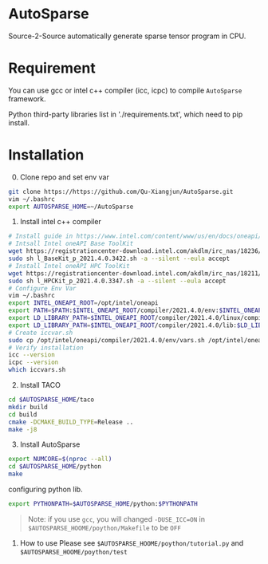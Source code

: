 # AutoSparse
Source-2-Source automatically generate sparse tensor program in CPU.

# Requirement
You can use gcc or intel c++ compiler (icc, icpc) to compile `AutoSparse` framework.

Python third-party libraries list in './requirements.txt', which need to pip install.

# Installation
0. Clone repo and set env var
```bash
git clone https://https://github.com/Qu-Xiangjun/AutoSparse.git
vim ~/.bashrc
export AUTOSPARSE_HOME=~/AutoSparse
```

1. Install intel c++ compiler
```bash
# Install guide in https://www.intel.com/content/www/us/en/docs/oneapi/installation-guide-linux/2023-0/install-with-command-line.html
# Intsall Intel oneAPI Base ToolKit
wget https://registrationcenter-download.intel.com/akdlm/irc_nas/18236/l_BaseKit_p_2021.4.0.3422.sh
sudo sh l_BaseKit_p_2021.4.0.3422.sh -a --silent --eula accept
# Install Intel oneAPI HPC ToolKit
wget https://registrationcenter-download.intel.com/akdlm/irc_nas/18211/l_HPCKit_p_2021.4.0.3347.sh
sudo sh l_HPCKit_p_2021.4.0.3347.sh -a --silent --eula accept
# Configure Env Var
vim ~/.bashrc
export INTEL_ONEAPI_ROOT=/opt/intel/oneapi
export PATH=$PATH:$INTEL_ONEAPI_ROOT/compiler/2021.4.0/env:$INTEL_ONEAPI_ROOT/compiler/2021.4.0/linux/bin/intel64
export LD_LIBRARY_PATH=$INTEL_ONEAPI_ROOT/compiler/2021.4.0/linux/compiler/lib/intel64_lin:$LD_LIBRARY_PATH
export LD_LIBRARY_PATH=$INTEL_ONEAPI_ROOT/compiler/2021.4.0/lib:$LD_LIBRARY_PATH
# Create iccvar.sh
sudo cp /opt/intel/oneapi/compiler/2021.4.0/env/vars.sh /opt/intel/oneapi/compiler/2021.4.0/env/iccvars.sh
# Verify installation
icc --version
icpc --version
which iccvars.sh
```

2. Install TACO
```bash
cd $AUTOSPARSE_HOME/taco
mkdir build
cd build
cmake -DCMAKE_BUILD_TYPE=Release ..
make -j8
```

3. Install AutoSparse
```bash
export NUMCORE=$(nproc --all)
cd $AUTOSPARSE_HOME/python
make
```
configuring python lib.
```bash
export PYTHONPATH=$AUTOSPARSE_HOME/python:$PYTHONPATH
```

> Note: if you use `gcc`, you will changed `-DUSE_ICC=ON` in `$AUTOSPARSE_HOOME/poython/Makefile` to be `OFF`

1. How to use
Please see `$AUTOSPARSE_HOOME/poython/tutorial.py` and `$AUTOSPARSE_HOOME/poython/test`